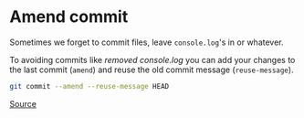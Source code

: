 # Amend commit

Sometimes we forget to commit files, leave `console.log`'s in or whatever.

To avoiding commits like _removed console.log_ you can add your changes to the last commit (`amend`) and reuse the old commit message (`reuse-message`).

```bash
git commit --amend --reuse-message HEAD
```

[Source](https://dev.to/antjanus/my-personal-git-tricks-cheatsheet-23j1)
